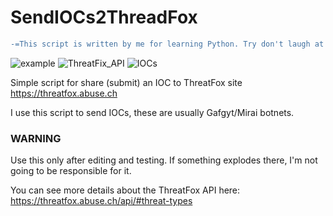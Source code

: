 # SendIOCs2ThreadFox

```diff
-=This script is written by me for learning Python. Try don't laugh at the code, PLS=-
```
![example](https://i.ibb.co/Yym34vj/carbon.png)
![ThreatFix_API](https://i.ibb.co/G5r5BmF/Screenshot-2021-12-21-Threat-Fox-API.png)
![IOCs](https://i.ibb.co/drdbkQF/Screenshot-2021-12-21-Threat-Fox-r3db-U7z.png)

Simple script for share (submit) an IOC to ThreatFox site https://threatfox.abuse.ch

I use this script to send IOCs, these are usually Gafgyt/Mirai botnets.

### WARNING
Use this only after editing and testing. If something explodes there, I'm not going to be responsible for it.

You can see more details about the ThreatFox API here: https://threatfox.abuse.ch/api/#threat-types

